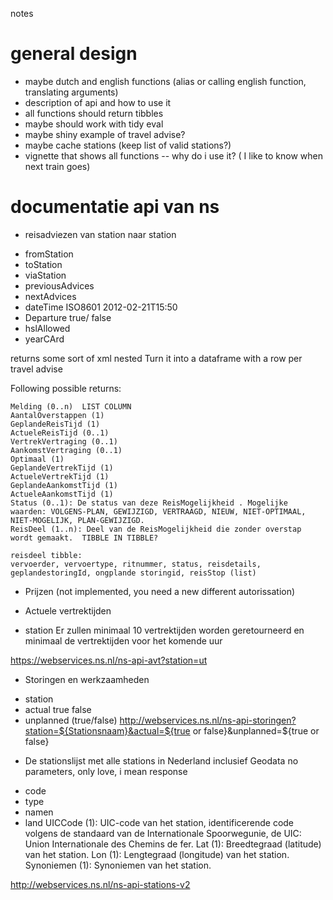 notes

# general design

- maybe dutch and english functions (alias or calling english function, translating arguments)
- description of api and how to use it
- all functions should return tibbles
- maybe should work with tidy eval
- maybe shiny example of travel advise?
- maybe cache stations (keep list of valid stations?)
- vignette that shows all functions
-- why do i use it? ( I like to know when next train goes)




# documentatie api van ns

* reisadviezen van station naar station

- fromStation
- toStation
- viaStation
- previousAdvices
- nextAdvices
- dateTime ISO8601 2012-02-21T15:50
- Departure true/ false
- hslAllowed
- yearCArd

returns some sort of xml nested
Turn it into a dataframe with a row per travel advise

Following possible returns: 

    Melding (0..n)  LIST COLUMN
    AantalOverstappen (1) 
    GeplandeReisTijd (1)
    ActueleReisTijd (0..1)
    VertrekVertraging (0..1)
    AankomstVertraging (0..1)
    Optimaal (1)
    GeplandeVertrekTijd (1)
    ActueleVertrekTijd (1)
    GeplandeAankomstTijd (1)
    ActueleAankomstTijd (1)
    Status (0..1): De status van deze ReisMogelijkheid . Mogelijke waarden: VOLGENS-PLAN, GEWIJZIGD, VERTRAAGD, NIEUW, NIET-OPTIMAAL, NIET-MOGELIJK, PLAN-GEWIJZIGD.
    ReisDeel (1..n): Deel van de ReisMogelijkheid die zonder overstap wordt gemaakt.  TIBBLE IN TIBBLE?
    
    reisdeel tibble:
    vervoerder, vervoertype, ritnummer, status, reisdetails, geplandestoringId, ongplande storingid, reisStop (list)



* Prijzen (not implemented, you need a new different autorissation)

* Actuele vertrektijden

- station
Er zullen minimaal 10 vertrektijden worden geretourneerd en minimaal de vertrektijden voor het komende uur

https://webservices.ns.nl/ns-api-avt?station=ut


* Storingen en werkzaamheden

- station
- actual true false
- unplanned (true/false)
http://webservices.ns.nl/ns-api-storingen?station=${Stationsnaam}&actual=${true or false}&unplanned=${true or false}

* De stationslijst met alle stations in Nederland inclusief Geodata
no parameters, only love, i mean response

- code
- type
- namen
- land
UICCode (1): UIC-code van het station, identificerende code volgens de standaard van de Internationale Spoorwegunie, de UIC: Union Internationale des Chemins de fer.
Lat (1): Breedtegraad (latitude) van het station.
Lon (1): Lengtegraad (longitude) van het station.
Synoniemen (1): Synoniemen van het station.

http://webservices.ns.nl/ns-api-stations-v2
